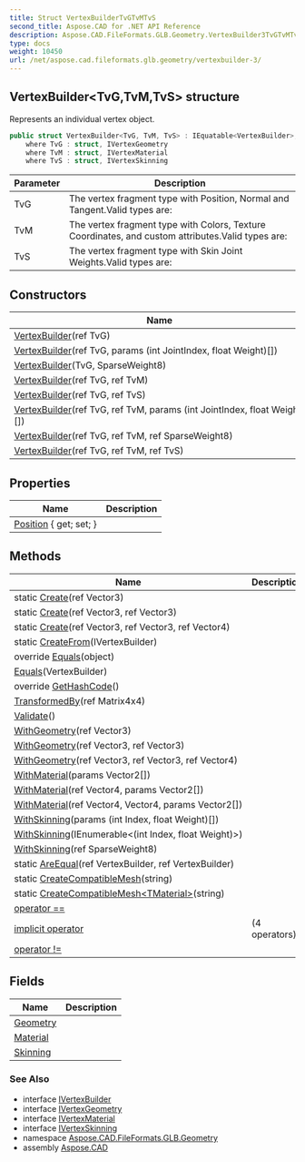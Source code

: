 ```yaml
---
title: Struct VertexBuilderTvGTvMTvS
second_title: Aspose.CAD for .NET API Reference
description: Aspose.CAD.FileFormats.GLB.Geometry.VertexBuilder3TvGTvMTvS struct. Represents an individual vertex object
type: docs
weight: 10450
url: /net/aspose.cad.fileformats.glb.geometry/vertexbuilder-3/
---
```

## VertexBuilder&lt;TvG,TvM,TvS&gt; structure

Represents an individual vertex object.

```csharp
public struct VertexBuilder<TvG, TvM, TvS> : IEquatable<VertexBuilder>, IVertexBuilder
    where TvG : struct, IVertexGeometry
    where TvM : struct, IVertexMaterial
    where TvS : struct, IVertexSkinning
```

| Parameter | Description |
| --- | --- |
| TvG | The vertex fragment type with Position, Normal and Tangent.Valid types are: |
| TvM | The vertex fragment type with Colors, Texture Coordinates, and custom attributes.Valid types are: |
| TvS | The vertex fragment type with Skin Joint Weights.Valid types are: |

## Constructors

| Name | Description |
| --- | --- |
| [VertexBuilder](vertexbuilder/#constructor)(ref TvG) |  |
| [VertexBuilder](vertexbuilder/#constructor_1)(ref TvG, params (int JointIndex, float Weight)[]) |  |
| [VertexBuilder](vertexbuilder/#constructor_7)(TvG, SparseWeight8) |  |
| [VertexBuilder](vertexbuilder/#constructor_2)(ref TvG, ref TvM) |  |
| [VertexBuilder](vertexbuilder/#constructor_6)(ref TvG, ref TvS) |  |
| [VertexBuilder](vertexbuilder/#constructor_4)(ref TvG, ref TvM, params (int JointIndex, float Weight)[]) |  |
| [VertexBuilder](vertexbuilder/#constructor_3)(ref TvG, ref TvM, ref SparseWeight8) |  |
| [VertexBuilder](vertexbuilder/#constructor_5)(ref TvG, ref TvM, ref TvS) |  |

## Properties

| Name | Description |
| --- | --- |
| [Position](../../aspose.cad.fileformats.glb.geometry/vertexbuilder-3/position/) { get; set; } |  |

## Methods

| Name | Description |
| --- | --- |
| static [Create](../../aspose.cad.fileformats.glb.geometry/vertexbuilder-3/create/#create)(ref Vector3) |  |
| static [Create](../../aspose.cad.fileformats.glb.geometry/vertexbuilder-3/create/#create_1)(ref Vector3, ref Vector3) |  |
| static [Create](../../aspose.cad.fileformats.glb.geometry/vertexbuilder-3/create/#create_2)(ref Vector3, ref Vector3, ref Vector4) |  |
| static [CreateFrom](../../aspose.cad.fileformats.glb.geometry/vertexbuilder-3/createfrom/)(IVertexBuilder) |  |
| override [Equals](../../aspose.cad.fileformats.glb.geometry/vertexbuilder-3/equals/#equals_1)(object) |  |
| [Equals](../../aspose.cad.fileformats.glb.geometry/vertexbuilder-3/equals/#equals)(VertexBuilder) |  |
| override [GetHashCode](../../aspose.cad.fileformats.glb.geometry/vertexbuilder-3/gethashcode/)() |  |
| [TransformedBy](../../aspose.cad.fileformats.glb.geometry/vertexbuilder-3/transformedby/)(ref Matrix4x4) |  |
| [Validate](../../aspose.cad.fileformats.glb.geometry/vertexbuilder-3/validate/)() |  |
| [WithGeometry](../../aspose.cad.fileformats.glb.geometry/vertexbuilder-3/withgeometry/#withgeometry)(ref Vector3) |  |
| [WithGeometry](../../aspose.cad.fileformats.glb.geometry/vertexbuilder-3/withgeometry/#withgeometry_1)(ref Vector3, ref Vector3) |  |
| [WithGeometry](../../aspose.cad.fileformats.glb.geometry/vertexbuilder-3/withgeometry/#withgeometry_2)(ref Vector3, ref Vector3, ref Vector4) |  |
| [WithMaterial](../../aspose.cad.fileformats.glb.geometry/vertexbuilder-3/withmaterial/#withmaterial)(params Vector2[]) |  |
| [WithMaterial](../../aspose.cad.fileformats.glb.geometry/vertexbuilder-3/withmaterial/#withmaterial_1)(ref Vector4, params Vector2[]) |  |
| [WithMaterial](../../aspose.cad.fileformats.glb.geometry/vertexbuilder-3/withmaterial/#withmaterial_2)(ref Vector4, Vector4, params Vector2[]) |  |
| [WithSkinning](../../aspose.cad.fileformats.glb.geometry/vertexbuilder-3/withskinning/#withskinning_2)(params (int Index, float Weight)[]) |  |
| [WithSkinning](../../aspose.cad.fileformats.glb.geometry/vertexbuilder-3/withskinning/#withskinning_1)(IEnumerable&lt;(int Index, float Weight)&gt;) |  |
| [WithSkinning](../../aspose.cad.fileformats.glb.geometry/vertexbuilder-3/withskinning/#withskinning)(ref SparseWeight8) |  |
| static [AreEqual](../../aspose.cad.fileformats.glb.geometry/vertexbuilder-3/areequal/)(ref VertexBuilder, ref VertexBuilder) |  |
| static [CreateCompatibleMesh](../../aspose.cad.fileformats.glb.geometry/vertexbuilder-3/createcompatiblemesh/#createcompatiblemesh)(string) |  |
| static [CreateCompatibleMesh&lt;TMaterial&gt;](../../aspose.cad.fileformats.glb.geometry/vertexbuilder-3/createcompatiblemesh/#createcompatiblemesh_1)(string) |  |
| [operator ==](../../aspose.cad.fileformats.glb.geometry/vertexbuilder-3/op_equality/) |  |
| [implicit operator](../../aspose.cad.fileformats.glb.geometry/vertexbuilder-3/op_implicit/#op_implicit_2) |  (4 operators) |
| [operator !=](../../aspose.cad.fileformats.glb.geometry/vertexbuilder-3/op_inequality/) |  |

## Fields

| Name | Description |
| --- | --- |
| [Geometry](../../aspose.cad.fileformats.glb.geometry/vertexbuilder-3/geometry/) |  |
| [Material](../../aspose.cad.fileformats.glb.geometry/vertexbuilder-3/material/) |  |
| [Skinning](../../aspose.cad.fileformats.glb.geometry/vertexbuilder-3/skinning/) |  |

### See Also

* interface [IVertexBuilder](../ivertexbuilder/)
* interface [IVertexGeometry](../../aspose.cad.fileformats.glb.geometry.vertextypes/ivertexgeometry/)
* interface [IVertexMaterial](../../aspose.cad.fileformats.glb.geometry.vertextypes/ivertexmaterial/)
* interface [IVertexSkinning](../../aspose.cad.fileformats.glb.geometry.vertextypes/ivertexskinning/)
* namespace [Aspose.CAD.FileFormats.GLB.Geometry](../../aspose.cad.fileformats.glb.geometry/)
* assembly [Aspose.CAD](../../)


